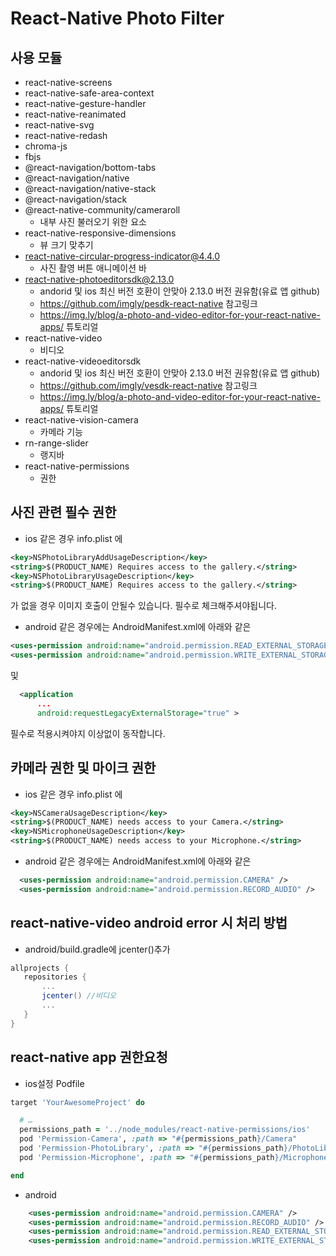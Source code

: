 # React-Native Photo Filter

## 사용 모듈

- react-native-screens
- react-native-safe-area-context
- react-native-gesture-handler
- react-native-reanimated
- react-native-svg
- react-native-redash
- chroma-js
- fbjs
- @react-navigation/bottom-tabs
- @react-navigation/native
- @react-navigation/native-stack
- @react-navigation/stack
- @react-native-community/cameraroll
  - 내부 사진 불러오기 위한 요소
- react-native-responsive-dimensions
  - 뷰 크기 맞추기
- react-native-circular-progress-indicator@4.4.0
  - 사진 촬영 버튼 애니메이션 바
- react-native-photoeditorsdk@2.13.0
  - andorid 및 ios 최신 버전 호환이 안맞아 2.13.0 버전 권유함(유료 앱 github)
  - https://github.com/imgly/pesdk-react-native 참고링크
  - https://img.ly/blog/a-photo-and-video-editor-for-your-react-native-apps/ 튜토리얼
- react-native-video
  - 비디오
- react-native-videoeditorsdk
  - andorid 및 ios 최신 버전 호환이 안맞아 2.13.0 버전 권유함(유료 앱 github)
  - https://github.com/imgly/vesdk-react-native 참고링크
  - https://img.ly/blog/a-photo-and-video-editor-for-your-react-native-apps/ 튜토리얼
- react-native-vision-camera
  - 카메라 기능
- rn-range-slider
  - 랭지바
- react-native-permissions
  - 권한

## 사진 관련 필수 권한

- ios 같은 경우 info.plist 에

```xml
<key>NSPhotoLibraryAddUsageDescription</key>
<string>$(PRODUCT_NAME) Requires access to the gallery.</string>
<key>NSPhotoLibraryUsageDescription</key>
<string>$(PRODUCT_NAME) Requires access to the gallery.</string>

```

가 없을 경우 이미지 호출이 안될수 있습니다. 필수로 체크해주셔야됩니다.

- android 같은 경우에는 AndroidManifest.xml에 아래와 같은

```xml
<uses-permission android:name="android.permission.READ_EXTERNAL_STORAGE"/>
<uses-permission android:name="android.permission.WRITE_EXTERNAL_STORAGE"/>

```

및

```xml
  <application
      ...
      android:requestLegacyExternalStorage="true" >
```

필수로 적용시켜야지 이상없이 동작합니다.

## 카메라 권한 및 마이크 권한

- ios 같은 경우 info.plist 에

```xml
<key>NSCameraUsageDescription</key>
<string>$(PRODUCT_NAME) needs access to your Camera.</string>
<key>NSMicrophoneUsageDescription</key>
<string>$(PRODUCT_NAME) needs access to your Microphone.</string>

```

- android 같은 경우에는 AndroidManifest.xml에 아래와 같은

```xml
  <uses-permission android:name="android.permission.CAMERA" />
  <uses-permission android:name="android.permission.RECORD_AUDIO" />
```

## react-native-video android error 시 처리 방법

- android/build.gradle에 jcenter()추가

```gradle
allprojects {
   repositories {
       ...
       jcenter() //비디오
       ...
   }
}
```

## react-native app 권한요청

- ios설정 Podfile

```ruby
target 'YourAwesomeProject' do

  # …
  permissions_path = '../node_modules/react-native-permissions/ios'
  pod 'Permission-Camera', :path => "#{permissions_path}/Camera"
  pod 'Permission-PhotoLibrary', :path => "#{permissions_path}/PhotoLibrary"
  pod 'Permission-Microphone', :path => "#{permissions_path}/Microphone"

end
```

- android

```xml
    <uses-permission android:name="android.permission.CAMERA" />
    <uses-permission android:name="android.permission.RECORD_AUDIO" />
    <uses-permission android:name="android.permission.READ_EXTERNAL_STORAGE" />
    <uses-permission android:name="android.permission.WRITE_EXTERNAL_STORAGE"/>

```
